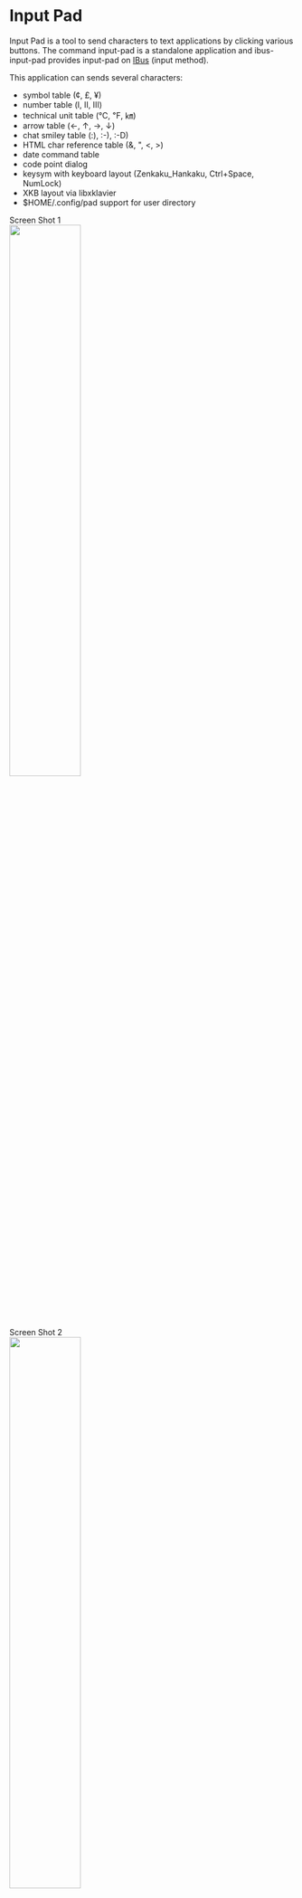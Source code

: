 # Input Pad #
Input Pad is a tool to send characters to text applications by clicking various buttons.
The command input-pad is a standalone application and ibus-input-pad provides input-pad on [IBus](http://code.google.com/p/ibus) (input method).

This application can sends several characters:
  * symbol table              (¢, £, ¥)
  * number table              (Ⅰ, Ⅱ, Ⅲ)
  * technical unit table      (℃, ℉, ㎞)
  * arrow table               (←, ↑, →, ↓)
  * chat smiley table         (:), :-), :-D)
  * HTML char reference table (&amp;, &quot;, &lt;, &gt;)
  * date command table
  * code point dialog
  * keysym with keyboard layout (Zenkaku\_Hankaku, Ctrl+Space, NumLock)
  * XKB layout via libxklavier
  * $HOME/.config/pad support for user directory

Screen Shot 1
<br />
<img src='http://input-pad.googlecode.com/svn/trunk/web/images/screenshot1.png' width='50%' height='50%' />
<br />
Screen Shot 2
<br />
<img src='http://input-pad.googlecode.com/svn/trunk/web/images/screenshot2.png' width='50%' height='50%' />
<br />
Screen Shot 3
<br />
<img src='http://input-pad.googlecode.com/svn/trunk/web/images/screenshot3.png' width='50%' height='50%' />
<br />
Screen Shot 4
<br />
<img src='http://input-pad.googlecode.com/svn/trunk/web/images/screenshot4.png' width='30%' height='30%' />
<br />

[input-pad Installation](Installation.md) <br />
[Input Pad Source Download](http://github.com/fujiwarat/input-pad/releases) <br />
[IBus-Input-Pad Source Download](http://github.com/fujiwarat/ibus-input-pad/releases) <br />
[Old Source Download](http://code.google.com/p/input-pad/downloads/list) <br />
[Bug Report or Feature Request](http://code.google.com/p/input-pad/issues/list) <br />